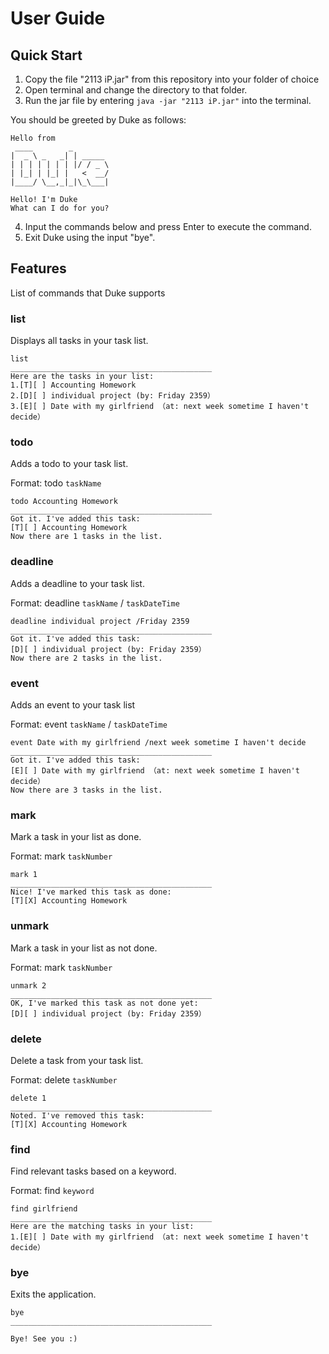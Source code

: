 # User Guide

## Quick Start

1. Copy the file "2113 iP.jar" from this repository into your folder of choice
2. Open terminal and change the directory to that folder.
3. Run the jar file by entering `java -jar "2113 iP.jar"` into the terminal.

You should be greeted by Duke as follows:
```
Hello from
 ____        _        
|  _ \ _   _| | _____ 
| | | | | | | |/ / _ \
| |_| | |_| |   <  __/
|____/ \__,_|_|\_\___|

Hello! I'm Duke
What can I do for you?
```
4. Input the commands below and press Enter to execute the command.
5. Exit Duke using the input "bye".

## Features
List of commands that Duke supports

### list
Displays all tasks in your task list.
```
list
_____________________________________________
Here are the tasks in your list:
1.[T][ ] Accounting Homework
2.[D][ ] individual project (by: Friday 2359）
3.[E][ ] Date with my girlfriend （at: next week sometime I haven't decide）
```
### todo
Adds a todo to your task list.

Format: todo `taskName`
```
todo Accounting Homework
_____________________________________________
Got it. I've added this task:
[T][ ] Accounting Homework
Now there are 1 tasks in the list.
```
### deadline
Adds a deadline to your task list.

Format: deadline  `taskName` / `taskDateTime`
```
deadline individual project /Friday 2359
_____________________________________________
Got it. I've added this task:
[D][ ] individual project (by: Friday 2359）
Now there are 2 tasks in the list.
```
### event
Adds an event to your task list

Format: event  `taskName` / `taskDateTime`
```
event Date with my girlfriend /next week sometime I haven't decide
_____________________________________________
Got it. I've added this task:
[E][ ] Date with my girlfriend （at: next week sometime I haven't decide）
Now there are 3 tasks in the list.
```

### mark
Mark a task in your list as done.

Format: mark `taskNumber`
```
mark 1
_____________________________________________
Nice! I've marked this task as done:
[T][X] Accounting Homework
```
### unmark
Mark a task in your list as not done.

Format: mark `taskNumber`
```
unmark 2
_____________________________________________
OK, I've marked this task as not done yet:
[D][ ] individual project (by: Friday 2359）
```
### delete
Delete a task from your task list.

Format: delete `taskNumber`
```
delete 1
_____________________________________________
Noted. I've removed this task:
[T][X] Accounting Homework
```
### find
Find relevant tasks based on a keyword.

Format: find `keyword`
```
find girlfriend
_____________________________________________
Here are the matching tasks in your list:
1.[E][ ] Date with my girlfriend （at: next week sometime I haven't decide）
```
### bye
Exits the application.
```
bye
_____________________________________________

Bye! See you :)
```
